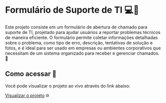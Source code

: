 # Formulário de Suporte de TI 💻🔧

Este projeto consiste em um formulário de abertura de chamado para suporte de TI, projetado para ajudar usuários a reportar problemas técnicos de maneira eficiente. O formulário permite coletar informações detalhadas sobre o problema, como tipo de erro, descrição, tentativas de solução e fotos, e é ideal para ser usado em empresas ou ambientes corporativos que necessitam de um sistema organizado para receber e gerenciar chamados. 🚀

## Como acessar 🔗

Você pode visualizar o projeto ao vivo através do link abaixo:

[Visualizar o projeto](https://leandro-colares.github.io/formulario-suporte-ti-projeto/) 🌐
